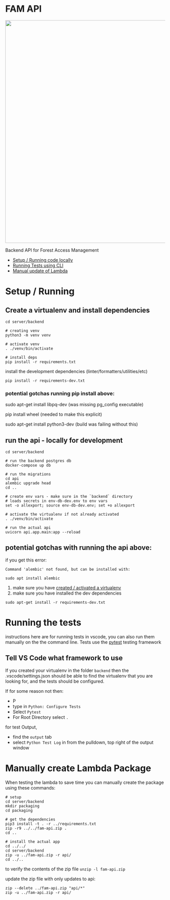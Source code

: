 # FAM API

<img src="https://lh3.googleusercontent.com/pw/AL9nZEXIJhongvBS1KY6jUfB-SN2TxFIL0ZdoeUaByYMCgErBVCIu8tqKzEF5Ln3skKl1F7yy7o01bpNl7QqUNWtJvcSzP1BRMqQkPFqs4uyQa7BVAF8vz3RrjC72TfkISs2sycGiu6BQ2yJFmVOhrytVRU6RQ=w1592-h896-no?authuser=0" width="700">

Backend API for Forest Access Management

* [Setup / Running code locally](#setup--running)
* [Running Tests using CLI](#running-the-tests)
* [Manual update of Lambda](#manually-create-lambda-package)

# Setup / Running

## Create a virtualenv and install dependencies

```
cd server/backend

# creating venv
python3 -m venv venv

# activate venv
. ./venv/bin/activate

# install deps
pip install -r requirements.txt
```

install the development dependencies (linter/formatters/utilities/etc)

```
pip install -r requirements-dev.txt
```
### potential gotchas running pip install above:

sudo apt-get install libpq-dev
(was missing pg_config executable)

pip install wheel
(needed to make this explicit)

sudo apt-get install python3-dev
(build was failing without this)

## run the api - locally for development

```
cd server/backend

# run the backend postgres db
docker-compose up db

# run the migrations
cd api
alembic upgrade head
cd ..

# create env vars - make sure in the `backend` directory
# loads secrets in env-db-dev.env to env vars
set -o allexport; source env-db-dev.env; set +o allexport

# activate the virtualenv if not already activated
. ./venv/bin/activate

# run the actual api
uvicorn api.app.main:app --reload
```

## potential gotchas with running the api above:

if you get this error:

```
Command 'alembic' not found, but can be installed with:

sudo apt install alembic
```

1. make sure you have [created / activated a virtualenv](#create-a-virtualenv-and-install-dependencies)
1. make sure you have installed the dev dependencies

```
sudo apt-get install -r requirements-dev.txt
```

# Running the tests

instructions here are for running tests in vscode, you can also run them manually on the
the command line.  Tests use the [pytest](https://docs.pytest.org/en/7.1.x/) testing framework

## Tell VS Code what framework to use

If you created your virtualenv in the folder `backend` then the
.vscode/settings.json should be able to find the virtualenv that you are looking
for, and the tests should be configured.

If for some reason not then:
* <ctrl><shift>P
* type in `Python: Configure Tests`
* Select `Pytest`
* For Root Directory select `.`

for test Output,
* find the `output` tab
* select `Python Test Log` in from the pulldown, top right of the output window


# Manually create Lambda Package

When testing the lambda to save time you can manually create the package
using these commands:

```
# setup
cd server/backend
mkdir packaging
cd packaging

# get the dependencies
pip3 install -t . -r ../requirements.txt
zip -r9 ../../fam-api.zip .
cd ..

# install the actual app
cd ../../
cd server/backend
zip -u ../fam-api.zip -r api/
cd ../..
```

to verify the contents of the zip file
`unzip -l fam-api.zip`

update the zip file with only updates to api:
```
zip --delete ../fam-api.zip "api/*"
zip -u ../fam-api.zip -r api/
```


